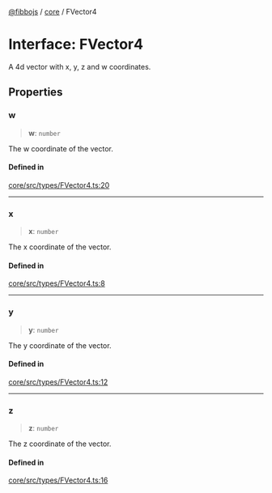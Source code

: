 [@fibbojs](/api/index) / [core](/api/core) / FVector4

# Interface: FVector4

A 4d vector with x, y, z and w coordinates.

## Properties

### w

> **w**: `number`

The w coordinate of the vector.

#### Defined in

[core/src/types/FVector4.ts:20](https://github.com/fibbojs/fibbo/blob/ab9e99b1ad4aed8e9a4d4f1553a9997678261528/packages/core/src/types/FVector4.ts#L20)

***

### x

> **x**: `number`

The x coordinate of the vector.

#### Defined in

[core/src/types/FVector4.ts:8](https://github.com/fibbojs/fibbo/blob/ab9e99b1ad4aed8e9a4d4f1553a9997678261528/packages/core/src/types/FVector4.ts#L8)

***

### y

> **y**: `number`

The y coordinate of the vector.

#### Defined in

[core/src/types/FVector4.ts:12](https://github.com/fibbojs/fibbo/blob/ab9e99b1ad4aed8e9a4d4f1553a9997678261528/packages/core/src/types/FVector4.ts#L12)

***

### z

> **z**: `number`

The z coordinate of the vector.

#### Defined in

[core/src/types/FVector4.ts:16](https://github.com/fibbojs/fibbo/blob/ab9e99b1ad4aed8e9a4d4f1553a9997678261528/packages/core/src/types/FVector4.ts#L16)
